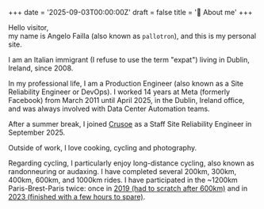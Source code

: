 +++
date = '2025-09-03T00:00:00Z'
draft = false
title = '👋 About me'
+++

Hello visitor,  
my name is Angelo Failla (also known as `pallotron`), and this is my personal site.

I am an Italian immigrant (I refuse to use the term "expat") living in Dublin, Ireland, since 2008.

In my professional life, I am a Production Engineer (also known as a Site Reliability Engineer or DevOps).
I worked 14 years at Meta (formerly Facebook) from March 2011 until April 2025, in the Dublin, Ireland office, and was always involved with Data Center Automation teams.

After a summer break, I joined [Crusoe](https://crusoe.ai) as a Staff Site Reliability Engineer in September 2025.

Outside of work, I love cooking, cycling and photography.

Regarding cycling, I particularly enjoy long-distance cycling, also known as randonneuring or audaxing. I have completed several 200km, 300km, 400km, 600km, and 1000km rides. I have participated in the ~1200km Paris-Brest-Paris twice: once in [2019 (had to scratch after 600km)](https://www.strava.com/activities/2647579112) and in [2023 (finished with a few hours to spare)](https://www.strava.com/activities/9715990200).

